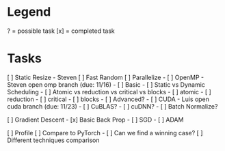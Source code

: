 # Legend
? = possible task
[x] = completed task

# Tasks
[ ] Static Resize - Steven
[ ] Fast Random
[ ] Parallelize
    - [ ] OpenMP - Steven open omp branch (due: 11/16)
        - [ ] Basic
        - [ ] Static vs Dynamic Scheduling
        - [ ] Atomic vs reduction vs critical vs blocks
            - [ ] atomic
            - [ ] reduction 
            - [ ] critical 
            - [ ] blocks
        - [ ] Advanced?
    - [ ] CUDA - Luis open cuda branch (due: 11/23)
        - [ ] CuBLAS?
        - [ ] cuDNN?
    - [ ] Batch Normalize?

[ ] Gradient Descent
    - [x] Basic Back Prop
    - [ ] SGD
    - [ ] ADAM

[ ] Profile
[ ] Compare to PyTorch
    - [ ] Can we find a winning case?
[ ] Different techniques comparison 

